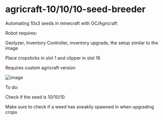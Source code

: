 # agricraft-10/10/10-seed-breeder
<p>Automating 10x3 seeds in minecraft with OC/Agricraft</p>

<p>Robot requires:</p>
<p>Geolyzer, Inventory Controller, inventory upgrade, the setup similar to the image</p>
<p>Place cropsticks in slot 1 and clipper in slot 16</p>

<p>Requires custom agricraft version</p>

![image](https://i.imgur.com/pwwtbs4.png)


<p>To do:</p>
<p>Check if the seed is 10/10/10</p>
<p>Make sure to check if a weed has sneakily spawned in when upgrading crops</p>
